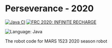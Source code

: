 # Perseverance - 2020

[![Java CI](https://github.com/Mars1523/Perseverance/workflows/Robot%20CI/badge.svg)](https://github.com/Mars1523/Perseverance/actions)
[![FRC 2020: INFINITE RECHARGE](https://img.shields.io/badge/FRC-2020%20|%20INFINITE%20RECHARGE-lightgrey.svg)](https://www.firstinspires.org/robotics/frc/)

![Language: Java](https://img.shields.io/badge/Language-Java-b07219.svg)


The robot code for MARS 1523 2020 season robot
